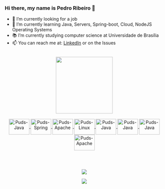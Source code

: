 ### Hi there, my name is Pedro Ribeiro  👋


- 🔭 I’m currently looking for a job
- 🌱 I’m currently learning Java, Servers, Spring-boot, Cloud, NodeJS Operating Systems
- 📚 I’m currently studying computer science at Universidade de Brasília
- 📫 You can reach me at: [LinkedIn](https://www.linkedin.com/in/pedro-ribeiro-b522671b1/) or on the Issues

##

<div align="center">
  <a href="https://github.com/puds09">
  <img height="180em" src="https://github-readme-stats.vercel.app/api/top-langs/?username=puds09&layout=compact&langs_count=7&theme=dark"/>
</div>

<div style="display: inline_block" align="center"><br>

  <img align="center" alt="Puds-Java" height="50" width="65" src="https://cdn.jsdelivr.net/gh/devicons/devicon/icons/java/java-original-wordmark.svg">
  <img align="center" alt="Puds-Spring" height="50" width="65" src="https://cdn.jsdelivr.net/gh/devicons/devicon/icons/spring/spring-original-wordmark.svg">
  <img align="center" alt="Puds-Apache" height="50" width="65" src="https://cdn.jsdelivr.net/gh/devicons/devicon/icons/apache/apache-original-wordmark.svg">
  <img align="center" alt="Puds-Linux" height="50" width="65" src="https://cdn.jsdelivr.net/gh/devicons/devicon/icons/nodejs/nodejs-plain-wordmark.svg">
  <img align="center" alt="Puds-Java" height="50" width="65" src="https://cdn.jsdelivr.net/gh/devicons/devicon/icons/linux/linux-original.svg">
  <img align="center" alt="Puds-Java" height="50" width="65" src="https://cdn.jsdelivr.net/gh/devicons/devicon/icons/html5/html5-original-wordmark.svg">
  <img align="center" alt="Puds-Java" height="50" width="65" src="https://cdn.jsdelivr.net/gh/devicons/devicon/icons/css3/css3-original-wordmark.svg">
  <img align="center" alt="Puds-Apache" height="50" width="65" src="https://cdn.jsdelivr.net/gh/devicons/devicon/icons/python/python-original.svg">
             
</div>  
  
##
  
<div style="display: inline_block" align="center"><br>
  
  <a href="https://www.linkedin.com/in/pedro-ribeiro-b522671b1/" target="_blank"><img src="https://img.shields.io/badge/-LinkedIn-%230077B5?style=for-the-badge&logo=linkedin&logoColor=white" target="_blank"></a> 

  <a href = "mailto:ph.pedro09@gmail.com"><img src="https://img.shields.io/badge/-Gmail-%23333?style=for-the-badge&logo=gmail&logoColor=white" target="_blank"></a>
  

</div>
